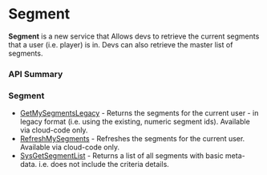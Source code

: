 # Segment





**Segment** is a new service that Allows devs to retrieve the current segments that a user (i.e. player) is in. Devs can also retrieve the master list of segments.

### API Summary

### Segment
* [GetMySegmentsLegacy](/api/capi/segment/getmysegmentslegacy) - Returns the segments for the current user - in legacy format (i.e. using the existing, numeric segment ids). Available via cloud-code only.
* [RefreshMySegments](/api/capi/segment/refreshmysegments) - Refreshes the segments for the current user. Available via cloud-code only.
* [SysGetSegmentList](/api/capi/segment/sysgetsegmentlist) - Returns a list of all segments with basic meta-data. i.e. does not include the criteria details.


<DocCardList />
